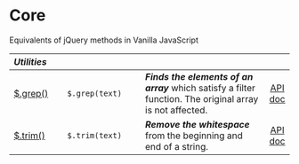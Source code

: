# Core

Equivalents of jQuery methods in Vanilla JavaScript

<style>
th { text-align: left; font-style: italic; }
tr td:nth-child(1) { width: 10rem; }
tr td:nth-child(2) { width: 15rem; }
tr td:nth-child(3) { width: 45rem; }
</style>

| Utilities ||||
|:--|:--|:--|:--:|
| [$.grep()](?grep/) | `$.grep(text)` | **_Finds the elements of an array_** which satisfy a filter function. The original array is not affected. | [API doc](https://api.jquery.com/jQuery.grep/) |
| [$.trim()](?trim/) | `$.trim(text)` | **_Remove the whitespace_** from the beginning and end of a string. | [API doc](https://api.jquery.com/jQuery.trim/) |
